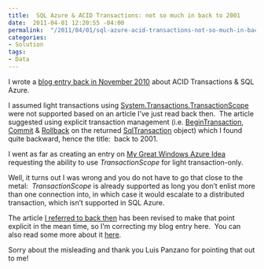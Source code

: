 ```yaml
---
title:  SQL Azure & ACID Transactions: not so much in back to 2001
date:  2011-04-01 12:20:55 -04:00
permalink:  "/2011/04/01/sql-azure-acid-transactions-not-so-much-in-back-to-2001/"
categories:
- Solution
tags:
- Data
---
```

<p>I wrote a <a href="http://vincentlauzon.wordpress.com/2010/11/29/sql-azure-acid-transactions-back-to-2001/">blog entry back in November 2010</a> about ACID Transactions &amp; SQL Azure.</p>  <p>I assumed light transactions using <a href="http://msdn.microsoft.com/en-us/library/system.transactions.transactionscope.aspx">System.Transactions.TransactionScope</a> were not supported based on an article I’ve just read back then.&#160; The article suggested using explicit transaction management (i.e. <a href="http://msdn.microsoft.com/en-us/library/86773566.aspx">BeginTransaction</a>, <a href="http://msdn.microsoft.com/en-us/library/system.data.sqlclient.sqltransaction.commit.aspx">Commit</a> &amp; <a href="http://msdn.microsoft.com/en-us/library/zayx5s0h.aspx">Rollback</a> on the returned <a href="http://msdn.microsoft.com/en-us/library/system.data.sqlclient.sqltransaction.aspx">SqlTransaction</a> object) which I found quite backward, hence the title:&#160; back to 2001.</p>  <p>I went as far as creating an entry on <a href="http://www.mygreatwindowsazureidea.com/forums/34192-windows-azure-feature-voting/suggestions/1256411-support-transactionscope-for-light-transaction">My Great Windows Azure Idea</a> requesting the ability to use <em>TransactionScope</em> for light transaction-only.</p>  <p>Well, it turns out I was wrong and you do not have to go that close to the metal:&#160; <em>TransactionScope</em> is already supported as long you don’t enlist more than one connection into, in which case it would escalate to a distributed transaction, which isn’t supported in SQL Azure.</p>  <p>The article <a href="http://msdn.microsoft.com/en-us/library/ee336245.aspx#ts">I referred to back then</a> has been revised to make that point explicit in the mean time, so I’m correcting my blog entry here.&#160; You can also read some more about it <a href="http://social.technet.microsoft.com/wiki/contents/articles/handling-transactions-in-sql-azure.aspx">here</a>.</p>  <p>Sorry about the misleading and thank you Luis Panzano for pointing that out to me!</p>